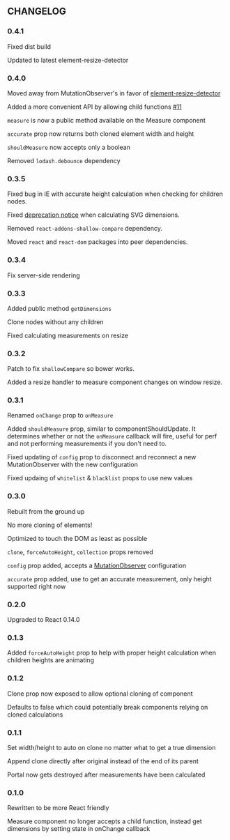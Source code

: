 ## CHANGELOG
### 0.4.1
Fixed dist build

Updated to latest element-resize-detector

### 0.4.0

Moved away from MutationObserver's in favor of [element-resize-detector](https://github.com/wnr/element-resize-detector)

Added a more convenient API by allowing child functions [#11](https://github.com/souporserious/react-measure/issues/11)

`measure` is now a public method available on the Measure component

`accurate` prop now returns both cloned element width and height

`shouldMeasure` now accepts only a boolean

Removed `lodash.debounce` dependency


### 0.3.5

Fixed bug in IE with accurate height calculation when checking for children nodes.

Fixed [deprecation notice](https://www.chromestatus.com/features/5724912467574784) when calculating SVG dimensions.

Removed `react-addons-shallow-compare` dependency.

Moved `react` and `react-dom` packages into peer dependencies.

### 0.3.4

Fix server-side rendering

### 0.3.3

Added public method `getDimensions`

Clone nodes without any children

Fixed calculating measurements on resize

### 0.3.2

Patch to fix `shallowCompare` so bower works.

Added a resize handler to measure component changes on window resize.

### 0.3.1

Renamed `onChange` prop to `onMeasure`

Added `shouldMeasure` prop, similar to componentShouldUpdate. It determines whether or not the `onMeasure` callback will fire, useful for perf and not performing measurements if you don't need to.

Fixed updating of `config` prop to disconnect and reconnect a new MutationObserver with the new configuration

Fixed updaing of `whitelist` & `blacklist` props to use new values

### 0.3.0

Rebuilt from the ground up

No more cloning of elements!

Optimized to touch the DOM as least as possible

`clone`, `forceAutoHeight`, `collection` props removed

`config` prop added, accepts a [MutationObserver](https://developer.mozilla.org/en-US/docs/Web/API/MutationObserver#MutationObserverInit) configuration

`accurate` prop added, use to get an accurate measurement, only height supported right now

### 0.2.0

Upgraded to React 0.14.0

### 0.1.3

Added `forceAutoHeight` prop to help with proper height calculation when children heights are animating

### 0.1.2

Clone prop now exposed to allow optional cloning of component

Defaults to false which could potentially break components relying on cloned calculations

### 0.1.1

Set width/height to auto on clone no matter what to get a true dimension

Append clone directly after original instead of the end of its parent

Portal now gets destroyed after measurements have been calculated

### 0.1.0

Rewritten to be more React friendly

Measure component no longer accepts a child function, instead get dimensions by setting state in onChange callback
